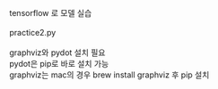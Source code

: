 tensorflow 로 모델 실습<br>
<br>
practice2.py<br>
<br>
graphviz와 pydot 설치 필요<br>
pydot은 pip로 바로 설치 가능<br>
graphviz는 mac의 경우 brew install graphviz 후 pip 설치<br>